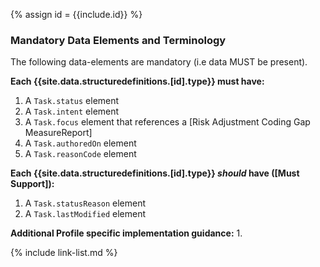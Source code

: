 {% assign id = {{include.id}} %}

### Mandatory Data Elements and Terminology

The following data-elements are mandatory (i.e data MUST be present).

**Each {{site.data.structuredefinitions.[id].type}} must have:**

1. A `Task.status` element
1. A `Task.intent` element
1. A `Task.focus` element that references a [Risk Adjustment Coding Gap MeasureReport]
1. A `Task.authoredOn` element
1. A `Task.reasonCode` element

**Each {{site.data.structuredefinitions.[id].type}} *should* have ([Must Support]):**

1. A `Task.statusReason` element
1. A `Task.lastModified` element

**Additional Profile specific implementation guidance:**
1. 


{% include link-list.md %}
